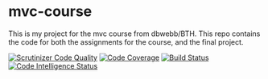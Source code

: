# mvc-course
This is my project for the mvc course from dbwebb/BTH. This repo contains the code for both the assignments for the course, and the final project.

[![Scrutinizer Code Quality](https://scrutinizer-ci.com/g/e-verdugo/mvc-course/badges/quality-score.png?b=main)](https://scrutinizer-ci.com/g/e-verdugo/mvc-course/?branch=main)
[![Code Coverage](https://scrutinizer-ci.com/g/e-verdugo/mvc-course/badges/coverage.png?b=main)](https://scrutinizer-ci.com/g/e-verdugo/mvc-course/?branch=main)
[![Build Status](https://scrutinizer-ci.com/g/e-verdugo/mvc-course/badges/build.png?b=main)](https://scrutinizer-ci.com/g/e-verdugo/mvc-course/build-status/main)
[![Code Intelligence Status](https://scrutinizer-ci.com/g/e-verdugo/mvc-course/badges/code-intelligence.svg?b=main)](https://scrutinizer-ci.com/code-intelligence)

